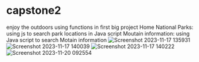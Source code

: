 # capstone2
 enjoy the outdoors
using functions in first big project
Home
National Parks: using js to search park locations in Java script
Moutain information: using Java script to search Motain information
![Screenshot 2023-11-17 135931](https://github.com/kelerik/capstone2/assets/146858097/2f63c596-557d-4622-ae26-31f335bb71c3)
![Screenshot 2023-11-17 140039](https://github.com/kelerik/capstone2/assets/146858097/c935924f-ca1c-4e0c-aac0-fa9f301a90dd)
![Screenshot 2023-11-17 140222](https://github.com/kelerik/capstone2/assets/146858097/c3904007-c4d9-4529-b8d9-9124fd622470)
![Screenshot 2023-11-20 092554](https://github.com/kelerik/capstone2/assets/146858097/9d790429-0a15-4f1e-b484-db2ff4a83321)
